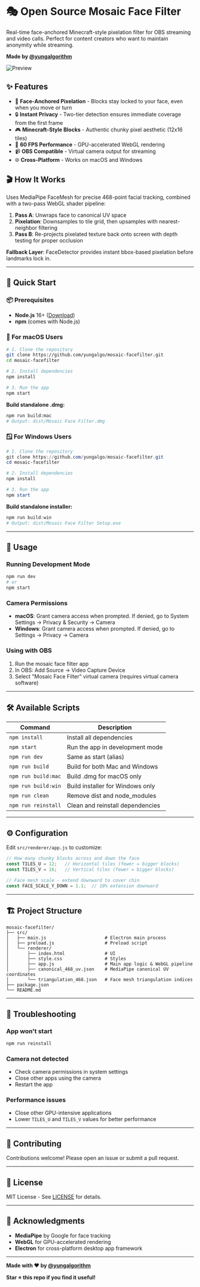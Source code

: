 # 🎭 Open Source Mosaic Face Filter

Real-time face-anchored Minecraft-style pixelation filter for OBS streaming and video calls. Perfect for content creators who want to maintain anonymity while streaming.

**Made by [@yungalgorithm](https://github.com/yungalgo)**

![Preview](docs/preview.png)

## ✨ Features

- 🎯 **Face-Anchored Pixelation** - Blocks stay locked to your face, even when you move or turn
- 🔒 **Instant Privacy** - Two-tier detection ensures immediate coverage from the first frame
- 🎮 **Minecraft-Style Blocks** - Authentic chunky pixel aesthetic (12x16 tiles)
- 🚀 **60 FPS Performance** - GPU-accelerated WebGL rendering
- 📹 **OBS Compatible** - Virtual camera output for streaming
- 🌐 **Cross-Platform** - Works on macOS and Windows

## 🎬 How It Works

Uses MediaPipe FaceMesh for precise 468-point facial tracking, combined with a two-pass WebGL shader pipeline:
1. **Pass A**: Unwraps face to canonical UV space
2. **Pixelation**: Downsamples to tile grid, then upsamples with nearest-neighbor filtering
3. **Pass B**: Re-projects pixelated texture back onto screen with depth testing for proper occlusion

**Fallback Layer**: FaceDetector provides instant bbox-based pixelation before landmarks lock in.

---

## 🚀 Quick Start

### 📦 Prerequisites

- **Node.js** 16+ ([Download](https://nodejs.org/))
- **npm** (comes with Node.js)

### 🍎 For macOS Users

```bash
# 1. Clone the repository
git clone https://github.com/yungalgo/mosaic-facefilter.git
cd mosaic-facefilter

# 2. Install dependencies
npm install

# 3. Run the app
npm start
```

**Build standalone .dmg:**
```bash
npm run build:mac
# Output: dist/Mosaic Face Filter.dmg
```

### 🪟 For Windows Users

```powershell
# 1. Clone the repository
git clone https://github.com/yungalgo/mosaic-facefilter.git
cd mosaic-facefilter

# 2. Install dependencies
npm install

# 3. Run the app
npm start
```

**Build standalone installer:**
```powershell
npm run build:win
# Output: dist/Mosaic Face Filter Setup.exe
```

---

## 📖 Usage

### Running Development Mode
```bash
npm run dev
# or
npm start
```

### Camera Permissions
- **macOS**: Grant camera access when prompted. If denied, go to System Settings → Privacy & Security → Camera
- **Windows**: Grant camera access when prompted. If denied, go to Settings → Privacy → Camera

### Using with OBS
1. Run the mosaic face filter app
2. In OBS: Add Source → Video Capture Device
3. Select "Mosaic Face Filter" virtual camera (requires virtual camera software)

---

## 🛠️ Available Scripts

| Command | Description |
|---------|-------------|
| `npm install` | Install all dependencies |
| `npm start` | Run the app in development mode |
| `npm run dev` | Same as start (alias) |
| `npm run build` | Build for both Mac and Windows |
| `npm run build:mac` | Build .dmg for macOS only |
| `npm run build:win` | Build installer for Windows only |
| `npm run clean` | Remove dist and node_modules |
| `npm run reinstall` | Clean and reinstall dependencies |

---

## ⚙️ Configuration

Edit `src/renderer/app.js` to customize:

```javascript
// How many chunky blocks across and down the face
const TILES_U = 12;   // Horizontal tiles (fewer = bigger blocks)
const TILES_V = 16;   // Vertical tiles (fewer = bigger blocks)

// Face mesh scale - extend downward to cover chin
const FACE_SCALE_Y_DOWN = 1.1;  // 10% extension downward
```

---

## 🏗️ Project Structure

```
mosaic-facefilter/
├── src/
│   ├── main.js                      # Electron main process
│   ├── preload.js                   # Preload script
│   └── renderer/
│       ├── index.html               # UI
│       ├── style.css                # Styles
│       ├── app.js                   # Main app logic & WebGL pipeline
│       ├── canonical_468_uv.json    # MediaPipe canonical UV coordinates
│       └── triangulation_468.json   # Face mesh triangulation indices
├── package.json
└── README.md
```

---

## 🔧 Troubleshooting

### App won't start
```bash
npm run reinstall
```

### Camera not detected
- Check camera permissions in system settings
- Close other apps using the camera
- Restart the app

### Performance issues
- Close other GPU-intensive applications
- Lower `TILES_U` and `TILES_V` values for better performance

---

## 🤝 Contributing

Contributions welcome! Please open an issue or submit a pull request.

---

## 📄 License

MIT License - See [LICENSE](LICENSE) for details.

---

## 🙏 Acknowledgments

- **MediaPipe** by Google for face tracking
- **WebGL** for GPU-accelerated rendering
- **Electron** for cross-platform desktop app framework

---

**Made with ❤️ by [@yungalgorithm](https://github.com/yungalgo)**

**Star ⭐ this repo if you find it useful!**
